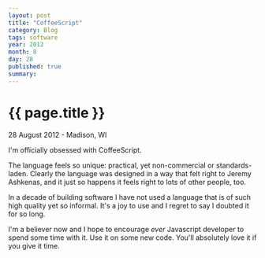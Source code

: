 ```yaml
---
layout: post
title: "CoffeeScript"
category: Blog
tags: software
year: 2012
month: 8
day: 28
published: true
summary: 
---
```


# {{ page.title }} #

<p class="meta">28 August 2012 - Madison, WI</p>

I'm officially obsessed with CoffeeScript.

The language feels so unique: practical, yet non-commercial or standards-laden. Clearly the language was designed in a way that felt right to Jeremy Ashkenas, and it just so happens it feels right to lots of other people, too.

In a decade of building software I have not used a language that is of such high quality yet so informal. It's a joy to use and I regret to say I doubted it for so long.

I'm a believer now and I hope to encourage *ever* Javascript developer to spend some time with it. Use it on some new code. You'll absolutely love it if you give it time.
